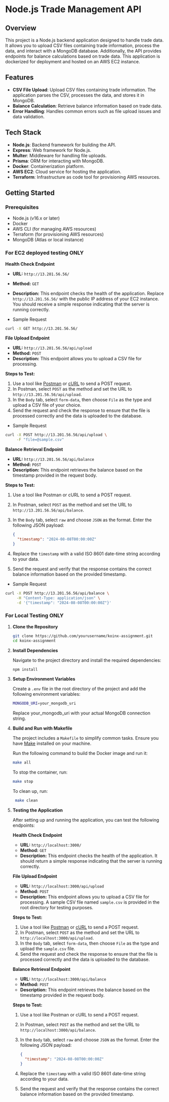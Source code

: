 # Node.js Trade Management API

## Overview

This project is a Node.js backend application designed to handle trade data. It allows you to upload CSV files containing trade information, process the data, and interact with a MongoDB database. Additionally, the API provides endpoints for balance calculations based on trade data. This application is dockerized for deployment and hosted on an AWS EC2 instance.

## Features

- **CSV File Upload**: Upload CSV files containing trade information. The application parses the CSV, processes the data, and stores it in MongoDB.
- **Balance Calculation**: Retrieve balance information based on trade data.
- **Error Handling**: Handles common errors such as file upload issues and data validation.

## Tech Stack

- **Node.js**: Backend framework for building the API.
- **Express**: Web framework for Node.js.
- **Multer**: Middleware for handling file uploads.
- **Prisma**: ORM for interacting with MongoDB.
- **Docker**: Containerization platform.
- **AWS EC2**: Cloud service for hosting the application.
- **Terraform**: Infrastructure as code tool for provisioning AWS resources.

## Getting Started

### Prerequisites

- Node.js (v16.x or later)
- Docker
- AWS CLI (for managing AWS resources)
- Terraform (for provisioning AWS resources)
- MongoDB (Atlas or local instance)

### For EC2 deployed testing ONLY

**Health Check Endpoint**

- **URL:** `http://13.201.56.56/`
- **Method:** `GET`
- **Description:** This endpoint checks the health of the application. Replace `http://13.201.56.56/` with the public IP address of your EC2 instance. You should receive a simple response indicating that the server is running correctly.

- Sample Request

```bash
curl -X GET http://13.201.56.56/
```

**File Upload Endpoint**

- **URL:** `http://13.201.56.56/api/upload`
- **Method:** `POST`
- **Description:** This endpoint allows you to upload a CSV file for processing.

**Steps to Test:**

1.  Use a tool like [Postman](https://www.postman.com/) or [cURL](https://curl.se/) to send a POST request.
2.  In Postman, select `POST` as the method and set the URL to `http://13.201.56.56/api/upload`.
3.  In the `Body` tab, select `form-data`, then choose `File` as the type and upload a CSV file of your choice.
4.  Send the request and check the response to ensure that the file is processed correctly and the data is uploaded to the database.

- Sample Request

```bash
curl -X POST http://13.201.56.56/api/upload \
     -F "file=@sample.csv"
```

**Balance Retrieval Endpoint**

- **URL:** `http://13.201.56.56/api/balance`
- **Method:** `POST`
- **Description:** This endpoint retrieves the balance based on the timestamp provided in the request body.

**Steps to Test:**

1.  Use a tool like Postman or cURL to send a POST request.
2.  In Postman, select `POST` as the method and set the URL to `http://13.201.56.56/api/balance`.
3.  In the `Body` tab, select `raw` and choose `JSON` as the format. Enter the following JSON payload:

    ```json
    {
      "timestamp": "2024-08-08T00:00:00Z"
    }
    ```

4.  Replace the `timestamp` with a valid ISO 8601 date-time string according to your data.
5.  Send the request and verify that the response contains the correct balance information based on the provided timestamp.

- Sample Request

```bash
curl -X POST http://13.201.56.56/api/balance \
     -H "Content-Type: application/json" \
     -d '{"timestamp": "2024-08-08T00:00:00Z"}'
```

### For Local Testing ONLY

1. **Clone the Repository**

   ```bash
   git clone https://github.com/yourusername/koinx-assignment.git
   cd koinx-assignment
   ```

2. **Install Dependencies**

   Navigate to the project directory and install the required dependencies:

   ```bash
   npm install

   ```

3. **Setup Environment Variables**

   Create a `.env` file in the root directory of the project and add the following environment variables:

   ```bash
   MONGODB_URI=your_mongodb_uri
   ```

   Replace your_mongodb_uri with your actual MongoDB connection string.

4. **Build and Run with Makefile**

   The project includes a `Makefile` to simplify common tasks. Ensure you have [Make](https://www.gnu.org/software/make/) installed on your machine.

   Run the following command to build the Docker image and run it:

   ```bash
   make all
   ```

   To stop the container, run:

   ```bash
   make stop
   ```

   To clean up, run:

   ```bash
    make clean
   ```

5. **Testing the Application**

   After setting up and running the application, you can test the following endpoints:

   **Health Check Endpoint**

   - **URL:** `http://localhost:3000/`
   - **Method:** `GET`
   - **Description:** This endpoint checks the health of the application. It should return a simple response indicating that the server is running correctly.

   **File Upload Endpoint**

   - **URL:** `http://localhost:3000/api/upload`
   - **Method:** `POST`
   - **Description:** This endpoint allows you to upload a CSV file for processing. A sample CSV file named `sample.csv` is provided in the root directory for testing purposes.

   **Steps to Test:**

   1. Use a tool like [Postman](https://www.postman.com/) or [cURL](https://curl.se/) to send a POST request.
   2. In Postman, select `POST` as the method and set the URL to `http://localhost:3000/api/upload`.
   3. In the `Body` tab, select `form-data`, then choose `File` as the type and upload the `sample.csv` file.
   4. Send the request and check the response to ensure that the file is processed correctly and the data is uploaded to the database.

   **Balance Retrieval Endpoint**

   - **URL:** `http://localhost:3000/api/balance`
   - **Method:** `POST`
   - **Description:** This endpoint retrieves the balance based on the timestamp provided in the request body.

   **Steps to Test:**

   1. Use a tool like Postman or cURL to send a POST request.
   2. In Postman, select `POST` as the method and set the URL to `http://localhost:3000/api/balance`.
   3. In the `Body` tab, select `raw` and choose `JSON` as the format. Enter the following JSON payload:

      ```json
      {
        "timestamp": "2024-08-08T00:00:00Z"
      }
      ```

   4. Replace the `timestamp` with a valid ISO 8601 date-time string according to your data.
   5. Send the request and verify that the response contains the correct balance information based on the provided timestamp.
